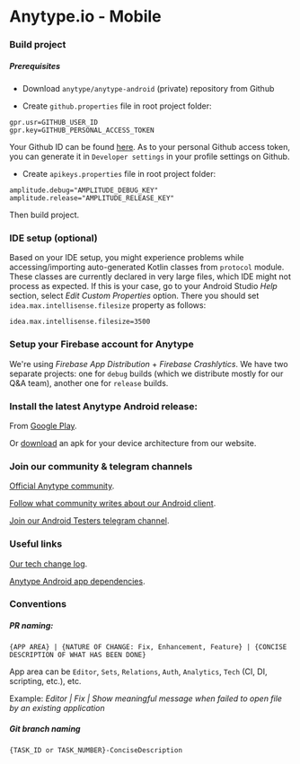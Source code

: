 # Anytype.io - Mobile

### Build project

##### Prerequisites

- Download `anytype/anytype-android` (private) repository from Github
  
- Create `github.properties` file in root project folder:

```
gpr.usr=GITHUB_USER_ID
gpr.key=GITHUB_PERSONAL_ACCESS_TOKEN
```

Your Github ID can be found [here](https://caius.github.io/github_id/). As to your personal Github access token, you can generate it in `Developer settings` in your profile settings on Github.

- Create `apikeys.properties` file in root project folder:

```
amplitude.debug="AMPLITUDE_DEBUG_KEY"
amplitude.release="AMPLITUDE_RELEASE_KEY"
```

Then build project.

### IDE setup (optional) 

Based on your IDE setup, you might experience problems while accessing/importing auto-generated Kotlin classes from `protocol` module. These classes are currently declared in very large files, which IDE might not process as expected. If this is your case, go to your Android Studio _Help_ section, select _Edit Custom Properties_ option. There you should set `idea.max.intellisense.filesize` property as follows:

```
idea.max.intellisense.filesize=3500
```

### Setup your Firebase account for Anytype

We're using *Firebase App Distribution* + *Firebase Crashlytics*. We have two separate projects: one for `debug` builds (which we distribute mostly for our Q&A team), another one for `release` builds.

### Install the latest Anytype Android release: 

From [Google Play](https://play.google.com/store/apps/details?id=com.anytypeio.anytype).

Or [download](https://download.anytype.io/) an apk for your device architecture from our website.

### Join our community & telegram channels

[Official Anytype community](https://community.anytype.io/).

[Follow what community writes about our Android client](https://community.anytype.io/tag/Android).

[Join our Android Testers telegram channel](https://t.me/+vEb8COFY7rY5Mzli).

### Useful links

[Our tech change log](https://github.com/anytypeio/android-anytype/blob/develop/CHANGELOG.md).

[Anytype Android app dependencies](https://github.com/anytypeio/android-anytype/blob/develop/dependencies.gradle).

### Conventions

##### PR naming: 
```
{APP AREA} | {NATURE OF CHANGE: Fix, Enhancement, Feature} | {CONCISE DESCRIPTION OF WHAT HAS BEEN DONE}
```
App area can be `Editor`, `Sets`, `Relations`, `Auth`, `Analytics`, `Tech` (CI, DI, scripting, etc.), etc.

Example: *Editor | Fix | Show meaningful message when failed to open file by an existing application*

##### Git branch naming
```
{TASK_ID or TASK_NUMBER}-ConciseDescription
```



